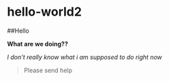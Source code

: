 # hello-world2
##Hello

**What are we doing??**

*I don't really know what i am supposed to do right now*

> Please send help
> 
